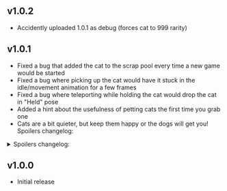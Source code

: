 ## v1.0.2
- Accidently uploaded 1.0.1 as debug (forces cat to 999 rarity)

## v1.0.1
- Fixed a bug that added the cat to the scrap pool every time a new game would be started
- Fixed a bug where picking up the cat would have it stuck in the idle/movement animation for a few frames
- Fixed a bug where teleporting while holding the cat would drop the cat in "Held" pose
- Added a hint about the usefulness of petting cats the first time you grab one
- Cats are a bit quieter, but keep them happy or the dogs will get you!
Spoilers changelog:
<details><summary>Spoilers changelog:</summary>
- Added some extra time to the internal "next meow after petting the cat" timer
</details>


## v1.0.0
- Initial release